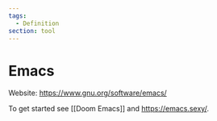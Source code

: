 ```yaml
---
tags:
  - Definition
section: tool
---
```


# Emacs

Website: <https://www.gnu.org/software/emacs/>

To get started see [[Doom Emacs]] and <https://emacs.sexy/>.
